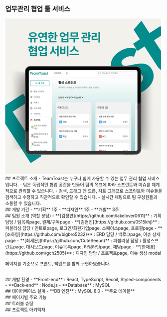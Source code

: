 ## 업무관리 협업 툴 서비스
<img src="https://github.com/CuteSeeun/Web-TeamToast/blob/main/cover.png" alt="홈 화면 예시" width="500" />

<br/>
## 프로젝트 소개
- TeamToast는 누구나 쉽게 사용할 수 있는 업무 관리 협업 서비스입니다.
- 팀은 독립적인 협업 공간을 만들어 팀의 목표에 따라 스프린트와 이슈를 체계적으로 관리할 수 있습니다.
- 검색, 드래그 앤 드롭, 차트 그래프로 스프린트와 이슈들을 검색하고 수정하고 직관적으로 확인할 수 있습니다.
- 실시간 채팅으로 팀 구성원들과 소통할 수 있습니다.

<br/>
## 개발 기간
- **기획** 1주
- **디자인** 1주
- **개발** 3주

<br/>
## 팀원 소개 (역할 분담)
- **[김정연](https://github.com/lakelover0611)** : 기획 담당  /  팀목록page, 결제/구독page
- **[김현진](https://github.com/0515khj)** : 퍼블리싱 담당  /  인트로page, 로그인/회원가입page, 스페이스page, 프로필page
- **[조하영](https://github.com/bigbro5232)** : ERD 담당  /  백로그page, 이슈 상세page
- **[최세은](https://github.com/CuteSeeun)** : 퍼블리싱 담당  /  활성스프린트page, 대시보드page, 이슈목록page, 타임라인page, 채팅page
- **[한채경](https://github.com/gch2505)** : 디자인 담당  /  프로젝트page, 이슈 생성 modal

페이지를 기준으로 프론트, 백엔드를 함께 구현하였습니다.

<br/>
## 개발 환경
- **Front-end** : React, TypeScript, Recoil, Styled-components
- **Back-end** : Node.js
- **Database** : MySQL

<br/>
## 데이터베이스 설계
- **DB 엔진** : MySQL 8.0
- **주요 테이블**

<br/>
## 페이지별 주요 기능

<br/>
## 트러블 슈팅

<br/>
## 프로젝트 아키텍처

